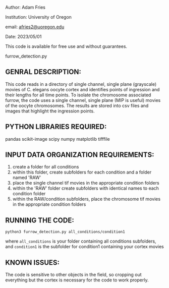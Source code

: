 
Author: Adam Fries

Institution: University of Oregon

email: afries2@uoregon.edu

Date: 2023/05/01

This code is available for free use and without guarantees. 

furrow_detection.py

## GENRAL DESCRIPTION:
This code reads in a directory of single channel, single plane (grayscale) movies of C. elegans oocyte cortex
and identifies points of ingression and their lengths for all time points. To isolate the chromosome associated 
furrow, the code uses a single channel, single plane (MIP is useful) movies of the oocyte chromosomes. The results 
are stored into csv files and images that highlight the ingression points.

## PYTHON LIBRARIES REQUIRED:
pandas
scikit-image
scipy
numpy
matplotlib
tifffile

## INPUT DATA ORGANIZATION REQUIREMENTS:

1. create a folder for all conditions
2. within this folder, create subfolders for each condition and a folder named 'RAW'
3. place the single channel tif movies in the appropriate condition folders
4. within the 'RAW' folder create subfolders with identical names to each condition folder
5. within the RAW/condition subfolders, place the chromosome tif movies in the appropriate condition folders

## RUNNING THE CODE:
``python3 furrow_detection.py all_conditions/condition1``

where ``all_conditions`` is your folder containing all conditions subfolders, 
and ``condition1`` is the subfolder for condition1 containing your cortex movies

## KNOWN ISSUES:
The code is sensitive to other objects in the field, so cropping out everything but the cortex
is necessary for the code to work properly.
